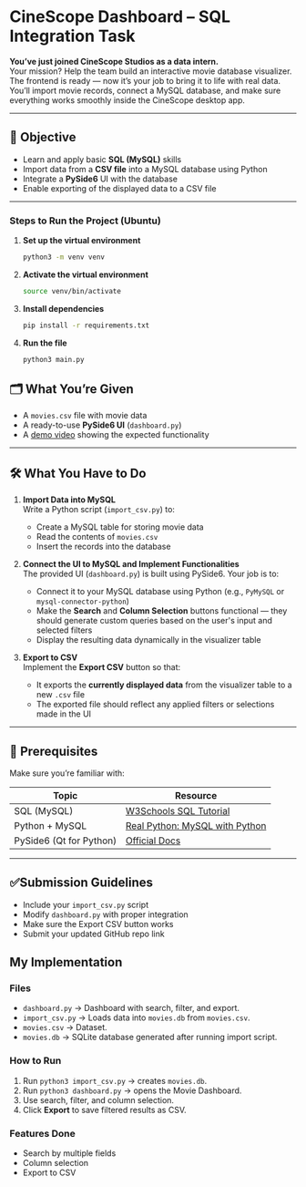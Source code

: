 # CineScope Dashboard – SQL Integration Task

 **You’ve just joined CineScope Studios as a data intern.**  
 Your mission? Help the team build an interactive movie database visualizer. The frontend is ready — now it’s your job to bring it to life with real data. You’ll import movie records, connect a MySQL database, and make sure everything works smoothly inside the CineScope desktop app.

---

## 🎯 Objective

- Learn and apply basic **SQL (MySQL)** skills  
- Import data from a **CSV file** into a MySQL database using Python  
- Integrate a **PySide6** UI with the database  
- Enable exporting of the displayed data to a CSV file

---

### Steps to Run the Project (Ubuntu)

1. **Set up the virtual environment**
   ```bash
   python3 -m venv venv
   ```
2. **Activate the virtual environment**
   ```bash
   source venv/bin/activate
   ```
3. **Install dependencies**
   ```bash
   pip install -r requirements.txt
   ```
4. **Run the file**
   ```bash
   python3 main.py
   ```
 


## 🗂 What You’re Given

- A `movies.csv` file with movie data  
- A ready-to-use **PySide6 UI** (`dashboard.py`)  
- A [demo video](https://github.com/AadarshM07/CineScope/blob/main/demo.mp4) showing the expected functionality

---

## 🛠 What You Have to Do

1. **Import Data into MySQL**  
   Write a Python script (`import_csv.py`) to:  
   - Create a MySQL table for storing movie data  
   - Read the contents of `movies.csv`  
   - Insert the records into the database

2. **Connect the UI to MySQL and Implement Functionalities**  
   The provided UI (`dashboard.py`) is built using PySide6. Your job is to:  
   - Connect it to your MySQL database using Python (e.g., `PyMySQL` or `mysql-connector-python`)  
   - Make the **Search** and **Column Selection** buttons functional — they should generate custom queries based on the user's input and selected filters  
   - Display the resulting data dynamically in the visualizer table

3. **Export to CSV**  
   Implement the **Export CSV** button so that:  
   - It exports the **currently displayed data** from the visualizer table to a new `.csv` file  
   - The exported file should reflect any applied filters or selections made in the UI


---

## 🧠 Prerequisites

Make sure you’re familiar with:

| Topic | Resource |
|-------|----------|
| SQL (MySQL) | [W3Schools SQL Tutorial](https://www.w3schools.com/sql/) |
| Python + MySQL | [Real Python: MySQL with Python](https://realpython.com/python-mysql/) |
| PySide6 (Qt for Python) | [Official Docs](https://doc.qt.io/qtforpython/) |

---
## ✅Submission Guidelines
- Include your `import_csv.py` script
- Modify `dashboard.py` with proper integration
- Make sure the Export CSV button works
- Submit your updated GitHub repo link


##  My Implementation 

### Files
- `dashboard.py` → Dashboard with search, filter, and export.
- `import_csv.py` → Loads data into `movies.db` from `movies.csv`.
- `movies.csv` → Dataset.
- `movies.db` → SQLite database generated after running import script.

### How to Run
1. Run `python3 import_csv.py` → creates `movies.db`.
2. Run `python3 dashboard.py` → opens the Movie Dashboard.
3. Use search, filter, and column selection.
4. Click **Export** to save filtered results as CSV.

### Features Done
- Search by multiple fields 
- Column selection 
- Export to CSV 


